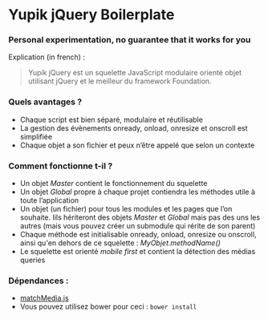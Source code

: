 
Yupik jQuery Boilerplate
========================

### Personal experimentation, no guarantee that it works for you

Explication (in french) :

> Yupik jQuery est un squelette JavaScript modulaire orienté objet utilisant jQuery et le meilleur du framework Foundation.

<!--jQuery boilerplate is a modular, object-oriented JavaScript skeleton using jQuery. -->

### Quels avantages ?

* Chaque script est bien séparé, modulaire et réutilisable
* La gestion des évènements onready, onload, onresize et onscroll est simplifiée
* Chaque objet a son fichier et peux n’être appelé que selon un contexte

### Comment fonctionne t-il ?

* Un objet _Master_ contient le fonctionnement du squelette
* Un objet _Global_ propre à chaque projet contiendra les méthodes utile à toute l’application
* Un objet (un fichier) pour tous les modules et les pages que l’on souhaite. Iils hériteront des objets _Master_ et _Global_ mais pas des uns les autres (mais vous pouvez créer un submodule qui rérite de son parent)
* Chaque méthode est initialisable onready, onload, onresize ou onscroll, ainsi qu'en dehors de ce squelette : _MyObjet.methodName()_
* Le squelette est orienté _mobile first_ et contient la détection des médias queries

### Dépendances :

* [matchMedia.js](https://github.com/paulirish/matchMedia.js/blob/master/matchMedia.js)
* Vous pouvez utilisez bower pour ceci : ````bower install````